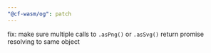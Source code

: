 ```yaml
---
"@cf-wasm/og": patch
---
```


fix: make sure multiple calls to `.asPng()` or `.asSvg()` return promise resolving to same object
